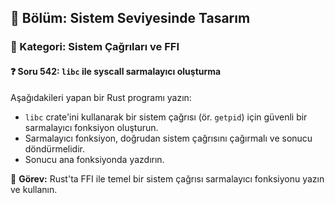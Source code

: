 ## 📘 Bölüm: Sistem Seviyesinde Tasarım  
### 🔹 Kategori: Sistem Çağrıları ve FFI  
#### ❓ Soru 542: `libc` ile syscall sarmalayıcı oluşturma

Aşağıdakileri yapan bir Rust programı yazın:

- `libc` crate'ini kullanarak bir sistem çağrısı (ör. `getpid`) için güvenli bir sarmalayıcı fonksiyon oluşturun.
- Sarmalayıcı fonksiyon, doğrudan sistem çağrısını çağırmalı ve sonucu döndürmelidir.
- Sonucu ana fonksiyonda yazdırın.

🔧 **Görev:** Rust'ta FFI ile temel bir sistem çağrısı sarmalayıcı fonksiyonu yazın ve kullanın.
